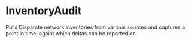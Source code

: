 # InventoryAudit
Pulls Disparate network inventories from various sources and captures a point in time, againt which deltas can be reported on
